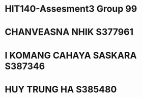 # HIT140-Assesment3 Group 99
# CHANVEASNA NHIK      S377961 

# I KOMANG CAHAYA SASKARA      S387346 

# HUY TRUNG HA      S385480 




